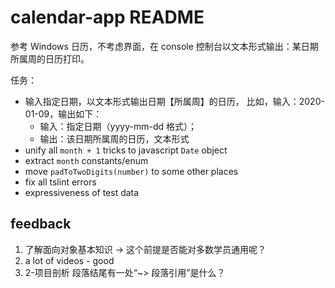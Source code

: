 # calendar-app README

参考 Windows 日历，不考虑界面，在 console 控制台以文本形式输出：某日期所属周的日历打印。

任务：

- 输入指定日期，以文本形式输出日期【所属周】的日历， 比如，输入：2020-01-09，输出如下：
  - 输入：指定日期（yyyy-mm-dd 格式）；
  - 输出：该日期所属周的日历，文本形式
- unify all `month + 1` tricks to javascript `Date` object
- extract `month` constants/enum
- move `padToTwoDigits(number)` to some other places
- fix all tslint errors
- expressiveness of test data

## feedback

1. 了解面向对象基本知识 -> 这个前提是否能对多数学员通用呢？
2. a lot of videos - good
3. 2-项目剖析 段落结尾有一处“~> 段落引用”是什么？
